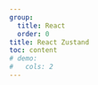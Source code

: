 ```yaml
---
group:
  title: React
  order: 0
title: React Zustand
toc: content
# demo:
#   cols: 2
---
```


<code src="./_react-zustand/App.tsx"></code>
